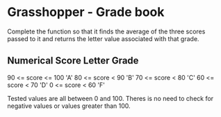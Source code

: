 # Grasshopper - Grade book

Complete the function so that it finds the average of the three scores passed to it and returns the letter value associated with that grade.

## Numerical Score	Letter Grade

90 <= score <= 100	'A'
80 <= score < 90	'B'
70 <= score < 80	'C'
60 <= score < 70	'D'
0 <= score < 60	'F'

Tested values are all between 0 and 100. Theres is no need to check for negative values or values greater than 100.